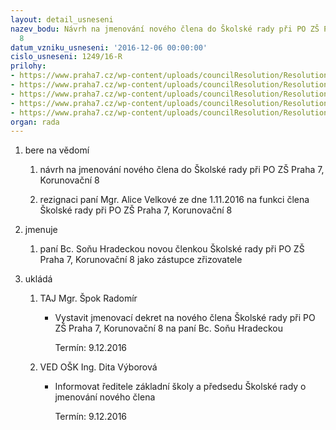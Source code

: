 ```yaml
---
layout: detail_usneseni
nazev_bodu: Návrh na jmenování nového člena do Školské rady při PO ZŠ Praha 7, Korunovační
  8
datum_vzniku_usneseni: '2016-12-06 00:00:00'
cislo_usneseni: 1249/16-R
prilohy:
- https://www.praha7.cz/wp-content/uploads/councilResolution/Resolutions/28422/export/1DuvodovazpravarezignaceMgrVelkove~142697.doc
- https://www.praha7.cz/wp-content/uploads/councilResolution/Resolutions/28422/export/2Emailsrezignaci~142696.pdf
- https://www.praha7.cz/wp-content/uploads/councilResolution/Resolutions/28422/export/3Volebniradod112012~142695.doc
- https://www.praha7.cz/wp-content/uploads/councilResolution/Resolutions/28422/export/4UsneseniRMCc093115Rzedne13102015~142694.doc
- https://www.praha7.cz/wp-content/uploads/councilResolution/Resolutions/28422/export/export~297155.pdf
organ: rada
---
```

<ol class="urzList_view" id="urzList">
<li id="" class="urzClass1"><span name="1">bere na vědomí</span> 
<ol class="urzOlClass">
<li id="" class="urzClass2" style="TEXT-ALIGN: left"><span><p>návrh na jmenování nového člena do Školské rady při PO ZŠ Praha 7, Korunovační 8</p></span></li>
<li id="" class="urzClass2" style="TEXT-ALIGN: left"><span><p>rezignaci paní Mgr. Alice Velkové ze dne 1.11.2016 na funkci člena Školské rady při PO ZŠ Praha 7,&nbsp;Korunovační 8</p></span></li></ol></li>
<li id="" class="urzClass1"><span name="5">jmenuje</span> 
<ol class="urzOlClass">
<li id="" class="urzClass2" style="TEXT-ALIGN: left"><span><p>paní Bc. Soňu Hradeckou novou členkou Školské rady při PO ZŠ Praha 7, Korunovační 8 jako zástupce zřizovatele</p></span></li></ol></li><li class="urzClass1" id="urzUkoly"><span name="1">ukládá</span><ol class="urzOlClass"><li class="urzClass2"><span><p>TAJ Mgr. Špok Radomír</p></span><ul class="urzUlClass"><li class="urzClass3"><span><p>Vystavit jmenovací dekret na nového člena Školské rady při PO ZŠ Praha 7, Korunovační 8 na paní Bc. Soňu Hradeckou</p></span><span class="urzUkolTermin">  Termín:&nbsp;9.12.2016</span></li></ul></li><li class="urzClass2"><span><p>VED OŠK Ing. Dita Výborová</p></span><ul class="urzUlClass"><li class="urzClass3"><span><p>Informovat ředitele základní školy a předsedu Školské rady o jmenování nového člena</p></span><span class="urzUkolTermin">  Termín:&nbsp;9.12.2016</span></li></ul></li></ol></li>
</ol>